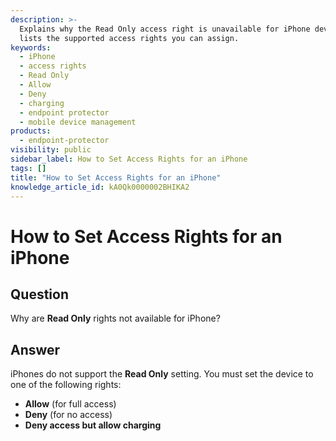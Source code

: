 ```yaml
---
description: >-
  Explains why the Read Only access right is unavailable for iPhone devices and
  lists the supported access rights you can assign.
keywords:
  - iPhone
  - access rights
  - Read Only
  - Allow
  - Deny
  - charging
  - endpoint protector
  - mobile device management
products:
  - endpoint-protector
visibility: public
sidebar_label: How to Set Access Rights for an iPhone
tags: []
title: "How to Set Access Rights for an iPhone"
knowledge_article_id: kA0Qk0000002BHIKA2
---
```


# How to Set Access Rights for an iPhone

## Question
Why are **Read Only** rights not available for iPhone?

## Answer
iPhones do not support the **Read Only** setting. You must set the device to one of the following rights:

- **Allow** (for full access)
- **Deny** (for no access)
- **Deny access but allow charging**
